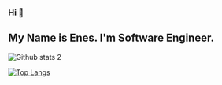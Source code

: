 ### Hi  👋

## My Name is Enes. I'm Software Engineer.

<!-- ![Github stats 1](https://github-readme-stats.vercel.app/api?username=baynarkozcu&show_icons=true&theme=gradient)  -->
![Github stats 2](https://github-readme-stats.vercel.app/api?username=baynarkozcu&show_icons=true&theme=radical)


[![Top Langs](https://github-readme-stats.vercel.app/api/top-langs/?username=baynarkozcu)](https://github.com/baynarkozcu/github-readme-stats)



